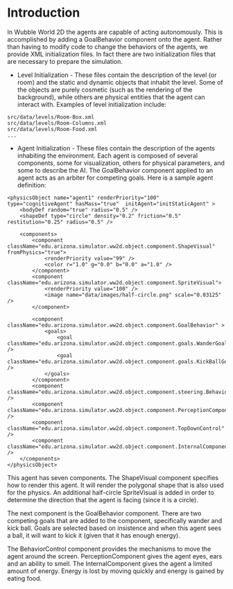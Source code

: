 # Introduction #

In Wubble World 2D the agents are capable of acting autonomously.  This is accomplished by adding a GoalBehavior component onto the agent.  Rather than having to modify code to change the behaviors of the agents, we provide XML initialization files.  In fact there are two initialization files that are necessary to prepare the simulation.

  * Level Initialization - These files contain the description of the level (or room) and the static and dynamic objects that inhabit the level.  Some of the objects are purely cosmetic (such as the rendering of the background), while others are physical entities that the agent can interact with.  Examples of level initialization include:

```
src/data/levels/Room-Box.xml
src/data/levels/Room-Columns.xml
src/data/levels/Room-Food.xml
...
```

  * Agent Initialization - These files contain the description of the agents inhabiting the environment.  Each agent is composed of several components, some for visualization, others for physical parameters, and some to describe the AI.  The GoalBehavior component applied to an agent acts as an arbiter for competing goals.  Here is a sample agent definition:

```
<physicsObject name="agent1" renderPriority="100" type="cognitiveAgent" hasMass="true"  initAgent="initStaticAgent" >
	<bodyDef random="true" radius="0.5" />
	<shapeDef type="circle" density="0.2" friction="0.5" restitution="0.25" radius="0.5" />
		
	<components>
		<component className="edu.arizona.simulator.ww2d.object.component.ShapeVisual" fromPhysics="true">
			<renderPriority value="99" />
			<color r="1.0" g="0.0" b="0.0" a="1.0" />
		</component>
		<component className="edu.arizona.simulator.ww2d.object.component.SpriteVisual">
			<renderPriority value="100" />
			<image name="data/images/half-circle.png" scale="0.03125" />
		</component>
				
		<component className="edu.arizona.simulator.ww2d.object.component.GoalBehavior" >
			<goals>
				<goal className="edu.arizona.simulator.ww2d.object.component.goals.WanderGoal" />
				<goal className="edu.arizona.simulator.ww2d.object.component.goals.KickBallGoal" />
			</goals>
		</component>
		<component className="edu.arizona.simulator.ww2d.object.component.steering.BehaviorControl" />
		<component className="edu.arizona.simulator.ww2d.object.component.PerceptionComponent" />
		<component className="edu.arizona.simulator.ww2d.object.component.TopDownControl" />
		<component className="edu.arizona.simulator.ww2d.object.component.InternalComponent" />
	</components>
</physicsObject> 
```


This agent has seven components.  The ShapeVisual component specifies how to render this agent.  It will render the polygonal shape that is also used for the physics.  An additional half-circle SpriteVisual is added in order to determine the direction that the agent is facing (since it is a circle).

The next component is the GoalBehavior component.  There are two competing goals that are added to the component, specifically wander and kick ball.  Goals are selected based on insistence and when this agent sees a ball, it will want to kick it (given that it has enough energy).

The BehaviorControl component provides the mechanisms to move the agent around the screen.  PerceptionComponent gives the agent eyes, ears and an ability to smell.  The InternalComponent gives the agent a limited amount of energy.  Energy is lost by moving quickly and energy is gained by eating food.